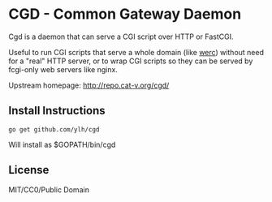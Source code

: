 CGD - Common Gateway Daemon
===========================

Cgd is a daemon that can serve a CGI script over HTTP or FastCGI.

Useful to run CGI scripts that serve a whole domain (like [werc][1]) without
need for a "real" HTTP server, or to wrap CGI scripts so they can be served by
fcgi-only web servers like nginx.

Upstream homepage: <http://repo.cat-v.org/cgd/>


Install Instructions
--------------------

	go get github.com/ylh/cgd

Will install as $GOPATH/bin/cgd


License
-------

MIT/CC0/Public Domain

[1]: http://werc.cat-v.org/
